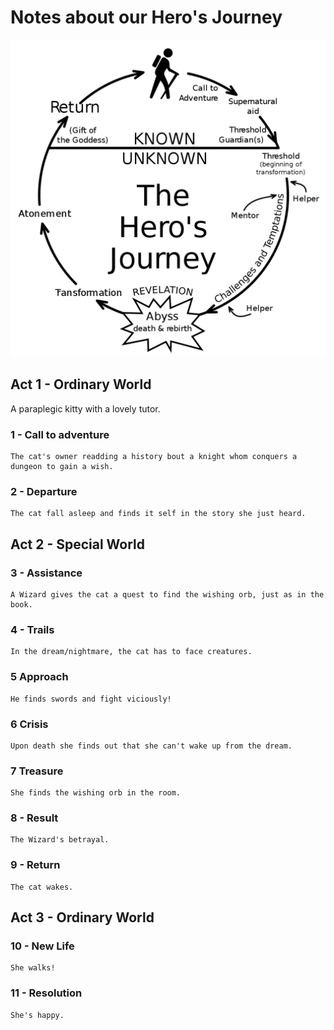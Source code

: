 # Notes about our Hero's Journey

![HerosJourney](Hero's_Journey.png)

## Act 1 - Ordinary World

A paraplegic kitty with a lovely tutor.

### 1 - Call to adventure
	The cat's owner readding a history bout a knight whom conquers a dungeon to gain a wish.
### 2 - Departure
	The cat fall asleep and finds it self in the story she just heard.

## Act 2 - Special World

### 3 - Assistance
	A Wizard gives the cat a quest to find the wishing orb, just as in the book.
### 4 - Trails
	In the dream/nightmare, the cat has to face creatures.
### 5 Approach
	He finds swords and fight viciously!
### 6 Crisis
	Upon death she finds out that she can't wake up from the dream.
### 7 Treasure
	She finds the wishing orb in the room.
### 8 - Result
	The Wizard's betrayal.
### 9 - Return
	The cat wakes.

## Act 3 - Ordinary World

### 10 - New Life
	She walks!
### 11 - Resolution
	She's happy.

